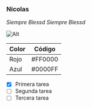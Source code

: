 ### Nicolas

*Siempre Blessd*
_Siempre Blessd_

![Alt](https://www.billboard.com/wp-content/uploads/2022/11/Blessd-Portrait-billboard-espagnol-1548.jpg)

| Color | Código |
| ----------- | ----------- |
| Rojo | #FF0000 |
| Azul | #0000FF |

- [x] Primera tarea
- [ ] Segunda tarea
- [ ] Tercera tarea
<!---
usernicolasmaya/usernicolasmaya is a ✨ special ✨ repository because its `README.md` (this file) appears on your GitHub profile.
You can click the Preview link to take a look at your changes.
--->
